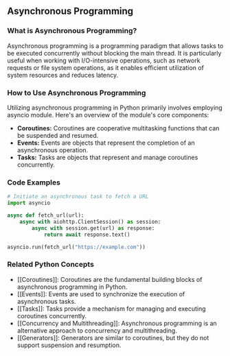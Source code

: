 ## Asynchronous Programming

### What is Asynchronous Programming?
Asynchronous programming is a programming paradigm that allows tasks to be executed concurrently without blocking the main thread. It is particularly useful when working with I/O-intensive operations, such as network requests or file system operations, as it enables efficient utilization of system resources and reduces latency.

### How to Use Asynchronous Programming
Utilizing asynchronous programming in Python primarily involves employing asyncio module. Here's an overview of the module's core components:

- **Coroutines:** Coroutines are cooperative multitasking functions that can be suspended and resumed.
- **Events:** Events are objects that represent the completion of an asynchronous operation.
- **Tasks:** Tasks are objects that represent and manage coroutines concurrently.

### Code Examples
```python
# Initiate an asynchronous task to fetch a URL
import asyncio

async def fetch_url(url):
    async with aiohttp.ClientSession() as session:
        async with session.get(url) as response:
            return await response.text()

asyncio.run(fetch_url("https://example.com"))
```

### Related Python Concepts

- [[Coroutines]]: Coroutines are the fundamental building blocks of asynchronous programming in Python.
- [[Events]]: Events are used to synchronize the execution of asynchronous tasks.
- [[Tasks]]: Tasks provide a mechanism for managing and executing coroutines concurrently.
- [[Concurrency and Multithreading]]: Asynchronous programming is an alternative approach to concurrency and multithreading.
- [[Generators]]: Generators are similar to coroutines, but they do not support suspension and resumption.